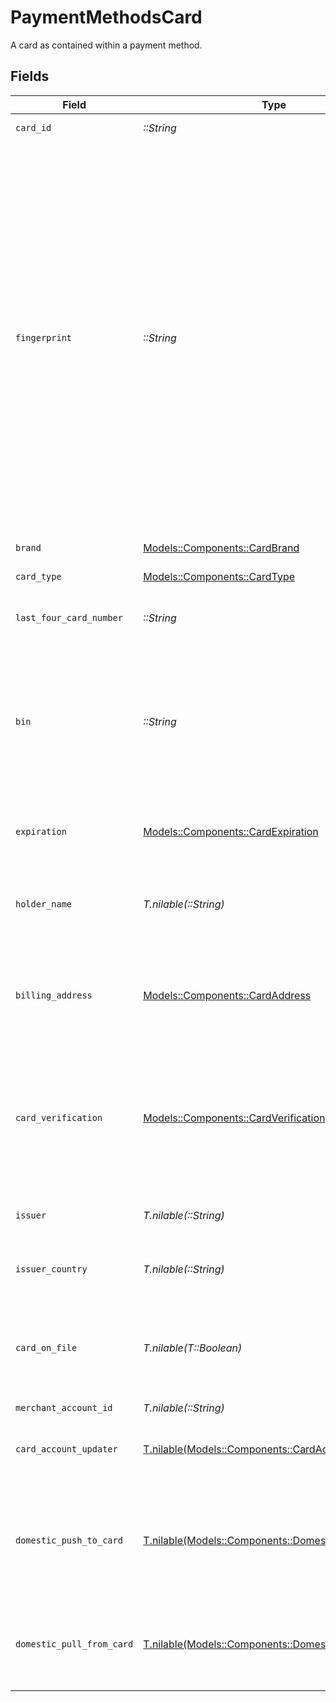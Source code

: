 # PaymentMethodsCard

A card as contained within a payment method.


## Fields

| Field                                                                                                                                                                                                                                                                    | Type                                                                                                                                                                                                                                                                     | Required                                                                                                                                                                                                                                                                 | Description                                                                                                                                                                                                                                                              | Example                                                                                                                                                                                                                                                                  |
| ------------------------------------------------------------------------------------------------------------------------------------------------------------------------------------------------------------------------------------------------------------------------ | ------------------------------------------------------------------------------------------------------------------------------------------------------------------------------------------------------------------------------------------------------------------------ | ------------------------------------------------------------------------------------------------------------------------------------------------------------------------------------------------------------------------------------------------------------------------ | ------------------------------------------------------------------------------------------------------------------------------------------------------------------------------------------------------------------------------------------------------------------------ | ------------------------------------------------------------------------------------------------------------------------------------------------------------------------------------------------------------------------------------------------------------------------ |
| `card_id`                                                                                                                                                                                                                                                                | *::String*                                                                                                                                                                                                                                                               | :heavy_check_mark:                                                                                                                                                                                                                                                       | ID of the card.                                                                                                                                                                                                                                                          | 01234567-89ab-cdef-0123-456789abcdef                                                                                                                                                                                                                                     |
| `fingerprint`                                                                                                                                                                                                                                                            | *::String*                                                                                                                                                                                                                                                               | :heavy_check_mark:                                                                                                                                                                                                                                                       | Uniquely identifies a linked payment card or token.<br/>For Apple Pay, the fingerprint is based on the tokenized card number and may vary based on the user's device.<br/>This field can be used to identify specific payment methods across multiple accounts on your platform. | 9948962d92a1ce40c9f918cd9ece3a22bde62fb325a2f1fe2e833969de672ba3                                                                                                                                                                                                         |
| `brand`                                                                                                                                                                                                                                                                  | [Models::Components::CardBrand](../../models/shared/cardbrand.md)                                                                                                                                                                                                        | :heavy_check_mark:                                                                                                                                                                                                                                                       | The card brand.                                                                                                                                                                                                                                                          | Visa                                                                                                                                                                                                                                                                     |
| `card_type`                                                                                                                                                                                                                                                              | [Models::Components::CardType](../../models/shared/cardtype.md)                                                                                                                                                                                                          | :heavy_check_mark:                                                                                                                                                                                                                                                       | The type of the card.                                                                                                                                                                                                                                                    | credit                                                                                                                                                                                                                                                                   |
| `last_four_card_number`                                                                                                                                                                                                                                                  | *::String*                                                                                                                                                                                                                                                               | :heavy_check_mark:                                                                                                                                                                                                                                                       | Last four digits of the card number                                                                                                                                                                                                                                      |                                                                                                                                                                                                                                                                          |
| `bin`                                                                                                                                                                                                                                                                    | *::String*                                                                                                                                                                                                                                                               | :heavy_check_mark:                                                                                                                                                                                                                                                       | The first six to eight digits of the card number, which identifies the financial institution that issued the card.                                                                                                                                                       |                                                                                                                                                                                                                                                                          |
| `expiration`                                                                                                                                                                                                                                                             | [Models::Components::CardExpiration](../../models/shared/cardexpiration.md)                                                                                                                                                                                              | :heavy_check_mark:                                                                                                                                                                                                                                                       | The expiration date of the card or token.                                                                                                                                                                                                                                | {<br/>"month": "01",<br/>"year": "21"<br/>}                                                                                                                                                                                                                              |
| `holder_name`                                                                                                                                                                                                                                                            | *T.nilable(::String)*                                                                                                                                                                                                                                                    | :heavy_minus_sign:                                                                                                                                                                                                                                                       | The name of the cardholder as it appears on the card.                                                                                                                                                                                                                    |                                                                                                                                                                                                                                                                          |
| `billing_address`                                                                                                                                                                                                                                                        | [Models::Components::CardAddress](../../models/shared/cardaddress.md)                                                                                                                                                                                                    | :heavy_check_mark:                                                                                                                                                                                                                                                       | N/A                                                                                                                                                                                                                                                                      | {<br/>"addressLine1": "123 Main Street",<br/>"addressLine2": "Apt 302",<br/>"city": "Boulder",<br/>"stateOrProvince": "CO",<br/>"postalCode": "80301",<br/>"country": "US"<br/>}                                                                                         |
| `card_verification`                                                                                                                                                                                                                                                      | [Models::Components::CardVerification](../../models/shared/cardverification.md)                                                                                                                                                                                          | :heavy_check_mark:                                                                                                                                                                                                                                                       | The results of submitting cardholder data to a card network for verification.                                                                                                                                                                                            | {<br/>"cvv": "match",<br/>"addressLine1": "match",<br/>"postalCode": "match",<br/>"accountName": {<br/>"firstName": "match",<br/>"lastName": "match",<br/>"middleName": "match",<br/>"fullName": "match"<br/>}<br/>}                                                     |
| `issuer`                                                                                                                                                                                                                                                                 | *T.nilable(::String)*                                                                                                                                                                                                                                                    | :heavy_minus_sign:                                                                                                                                                                                                                                                       | Financial institution that issued the card.                                                                                                                                                                                                                              |                                                                                                                                                                                                                                                                          |
| `issuer_country`                                                                                                                                                                                                                                                         | *T.nilable(::String)*                                                                                                                                                                                                                                                    | :heavy_minus_sign:                                                                                                                                                                                                                                                       | Country where the card was issued.                                                                                                                                                                                                                                       |                                                                                                                                                                                                                                                                          |
| `card_on_file`                                                                                                                                                                                                                                                           | *T.nilable(T::Boolean)*                                                                                                                                                                                                                                                  | :heavy_minus_sign:                                                                                                                                                                                                                                                       | Indicates cardholder has authorized card to be stored for future payments.                                                                                                                                                                                               |                                                                                                                                                                                                                                                                          |
| `merchant_account_id`                                                                                                                                                                                                                                                    | *T.nilable(::String)*                                                                                                                                                                                                                                                    | :heavy_minus_sign:                                                                                                                                                                                                                                                       | N/A                                                                                                                                                                                                                                                                      |                                                                                                                                                                                                                                                                          |
| `card_account_updater`                                                                                                                                                                                                                                                   | [T.nilable(Models::Components::CardAccountUpdater)](../../models/shared/cardaccountupdater.md)                                                                                                                                                                           | :heavy_minus_sign:                                                                                                                                                                                                                                                       | The results of the most recent card update request.                                                                                                                                                                                                                      | {<br/>"updatedOn": "2024-05-06T12:20:38.184Z",<br/>"updateType": "number-update"<br/>}                                                                                                                                                                                   |
| `domestic_push_to_card`                                                                                                                                                                                                                                                  | [T.nilable(Models::Components::DomesticPushToCard)](../../models/shared/domesticpushtocard.md)                                                                                                                                                                           | :heavy_minus_sign:                                                                                                                                                                                                                                                       | Indicates which level of domestic push-to-card transfer is supported by the card, if any.                                                                                                                                                                                | standard                                                                                                                                                                                                                                                                 |
| `domestic_pull_from_card`                                                                                                                                                                                                                                                | [T.nilable(Models::Components::DomesticPullFromCard)](../../models/shared/domesticpullfromcard.md)                                                                                                                                                                       | :heavy_minus_sign:                                                                                                                                                                                                                                                       | Indicates if the card supports domestic pull-from-card transfer.                                                                                                                                                                                                         | supported                                                                                                                                                                                                                                                                |